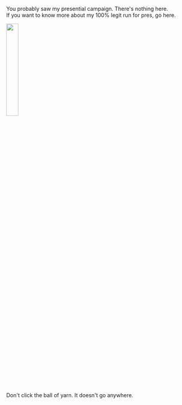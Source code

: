 You probably saw my presential campaign. There's nothing here.
<br>If you want to know more about my 100% legit run for pres, go here.
<p>
<img src="https://cdn1.iconfinder.com/data/icons/pet/500/yarn-512.png" width="25%"><br>
 Don't click the ball of yarn. It doesn't go anywhere.
